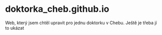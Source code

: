 # doktorka_cheb.github.io
Web, který jsem chtěl upravit pro jednu doktorku v Chebu. Ještě je třeba jí to ukázat
